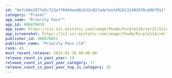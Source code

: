 ```yaml
---
id: "0efc04e297fe5c723af769d4ead8cb31c837ade7eafd92b1314020f0c60bf011"
category: "Travel"
app_name: "Priority Pass™"
app_id: 406878019
app_icon: https://is1-ssl.mzstatic.com/image/thumb/Purple126/v4/22/52/8b/22528b45-26c8-fc54-8f45-c6c2c5e937f4/PP-PROD-0-0-1x_U007emarketing-0-7-0-0-85-220.png/1024x1024bb.png
app_screenshot: https://is1-ssl.mzstatic.com/image/thumb/Purple114/v4/fa/6f/92/fa6f92ca-7374-4b83-3591-7362689b5a98/113b03f3-8b97-4ec4-967c-ffb0c5174dbb_PP_AppStore_Screenshot_1_iPhoneEN__U00281_U0029.jpg/1242x2688bb.png
publisher_id: 406878022
publisher_name: "Priority Pass Ltd"
rank: 45
most_recent_release: 2024-01-18 00:00:00
release_count_in_past_year: 14
release_count_in_past_year_category: 17
release_count_in_past_year_top_in_category: 35
---
```

